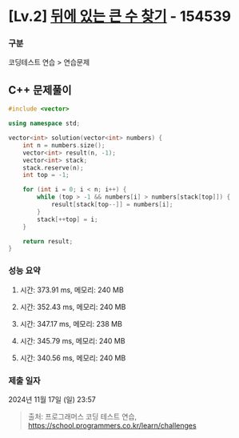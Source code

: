# [Lv.2] [뒤에 있는 큰 수 찾기](https://school.programmers.co.kr/learn/courses/30/lessons/154539?language=cpp) - 154539 

### 구분

코딩테스트 연습 > 연습문제

## C++ 문제풀이

```cpp
#include <vector>

using namespace std;

vector<int> solution(vector<int> numbers) {
    int n = numbers.size();
    vector<int> result(n, -1);
    vector<int> stack;
    stack.reserve(n);
    int top = -1;

    for (int i = 0; i < n; i++) {
        while (top > -1 && numbers[i] > numbers[stack[top]]) {
            result[stack[top--]] = numbers[i];
        }
        stack[++top] = i;
    }

    return result;
}
```

### 성능 요약

1. 시간: 373.91 ms, 메모리: 240 MB

2. 시간: 352.43 ms, 메모리: 240 MB
3. 시간: 347.17 ms, 메모리: 238 MB
4. 시간: 345.79 ms, 메모리: 240 MB
5. 시간: 340.56 ms, 메모리: 240 MB

### 제출 일자

2024년 11월 17일 (일) 23:57

> 출처: 프로그래머스 코딩 테스트 연습, https://school.programmers.co.kr/learn/challenges